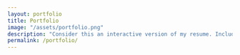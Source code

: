 ```yaml
---
layout: portfolio
title: Portfolio
image: "/assets/portfolio.png"
description: "Consider this an interactive version of my resume. Including, but not limited to, links to some of my projects and a timeline of my programming journey."
permalink: /portfolio/
---
```

